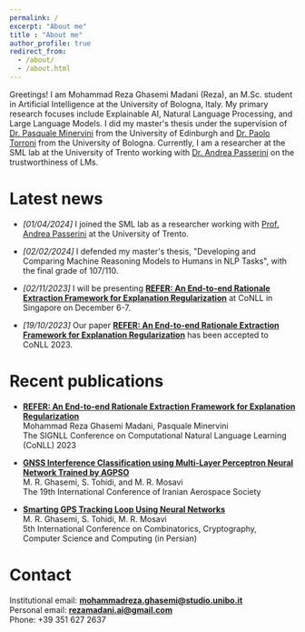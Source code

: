 ```yaml
---
permalink: /
excerpt: "About me"
title : "About me"
author_profile: true
redirect_from: 
  - /about/
  - /about.html
---
```


Greetings! I am Mohammad Reza Ghasemi Madani (Reza), an M.Sc. student in Artificial Intelligence at the University of Bologna, Italy. My primary research focuses include Explainable AI, Natural Language Processing, and Large Language Models. I did my master's thesis under the supervision of [Dr. Pasquale Minervini](https://scholar.google.it/citations?user=9sk6CSgAAAAJ&hl=it) from the University of Edinburgh and [Dr. Paolo Torroni](https://scholar.google.com/citations?user=uOZZjwsAAAAJ) from the University of Bologna. Currently, I am a researcher at the SML lab at the University of Trento working with [Dr. Andrea Passerini](https://disi.unitn.it/~passerini/) on the trustworthiness of LMs.

# Latest news
* _[01/04/2024]_ I joined the SML lab as a researcher working with [Prof. Andrea Passerini](https://disi.unitn.it/~passerini/) at the University of Trento.

* _[02/02/2024]_ I defended my master's thesis, "Developing and Comparing Machine Reasoning Models to Humans in NLP Tasks", with the final grade of 107/110.

* _[02/11/2023]_ I will be presenting **[REFER: An End-to-end Rationale Extraction Framework for Explanation Regularization](https://arxiv.org/abs/2310.14418)** at CoNLL in Singapore on December 6-7.

* _[19/10/2023]_ Our paper **[REFER: An End-to-end Rationale Extraction Framework for Explanation Regularization](https://arxiv.org/abs/2310.14418)** has been accepted to CoNLL 2023.

# Recent publications
* **[REFER: An End-to-end Rationale Extraction Framework for Explanation Regularization](https://arxiv.org/abs/2310.14418)**  
Mohammad Reza Ghasemi Madani, Pasquale Minervini  
The SIGNLL Conference on Computational Natural Language Learning (CoNLL) 2023

* **[GNSS Interference Classification using Multi-Layer Perceptron Neural Network Trained by AGPSO](https://en.civilica.com/doc/1362254/)**  
M. R. Ghasemi, S. Tohidi, and M. R. Mosavi  
The 19th International Conference of Iranian Aerospace Society

* **[Smarting GPS Tracking Loop Using Neural Networks](http://i4c.iust.ac.ir/UPL/Paper2020/accpapers/i4c2020-1016.pdf)**  
M. R. Ghasemi, S. Tohidi, M. R. Mosavi  
5th International Conference on Combinatorics, Cryptography, Computer Science and Computing (in Persian)

# Contact
Institutional email: [**mohammadreza.ghasemi@studio.unibo.it**](mailto:mohammadreza.ghasemi@studio.unibo.it)  
Personal email: [**rezamadani.ai@gmail.com**](mailto:rezamadani.ai@gmail.com)  
Phone: +39 351 627 2637  

